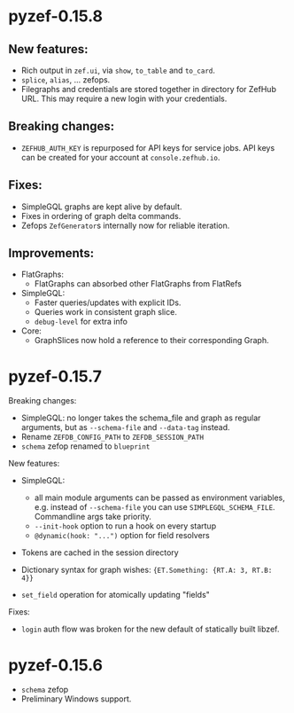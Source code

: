 pyzef-0.15.8
============

New features:
-------------

- Rich output in `zef.ui`, via `show`, `to_table` and `to_card`.
- `splice`, `alias`, ... zefops.
- Filegraphs and credentials are stored together in directory for ZefHub URL.
  This may require a new login with your credentials.

Breaking changes:
-----------------

- `ZEFHUB_AUTH_KEY` is repurposed for API keys for service jobs. API keys can be
  created for your account at `console.zefhub.io`.

Fixes:
------

- SimpleGQL graphs are kept alive by default.
- Fixes in ordering of graph delta commands.
- Zefops `ZefGenerator`s internally now for reliable iteration.

Improvements:
-------------

- FlatGraphs:
  - FlatGraphs can absorbed other FlatGraphs from FlatRefs
- SimpleGQL:
  - Faster queries/updates with explicit IDs.
  - Queries work in consistent graph slice.
  - `debug-level` for extra info
- Core:
  - GraphSlices now hold a reference to their corresponding Graph.

pyzef-0.15.7
============

Breaking changes:

- SimpleGQL: no longer takes the schema_file and graph as regular arguments, but
  as `--schema-file` and `--data-tag` instead.
- Rename `ZEFDB_CONFIG_PATH` to `ZEFDB_SESSION_PATH`
- `schema` zefop renamed to `blueprint`
  
New features:

- SimpleGQL:
    - all main module arguments can be passed as environment variables,
    e.g. instead of `--schema-file` you can use `SIMPLEGQL_SCHEMA_FILE`.
    Commandline args take priority.
    - `--init-hook` option to run a hook on every startup
    - `@dynamic(hook: "...")` option for field resolvers
    
- Tokens are cached in the session directory

- Dictionary syntax for graph wishes: `{ET.Something: {RT.A: 3, RT.B: 4}}`

- `set_field` operation for atomically updating "fields" 

Fixes:

- `login` auth flow was broken for the new default of statically built libzef.

pyzef-0.15.6
============

- `schema` zefop
- Preliminary Windows support.